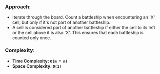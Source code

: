 ### Approach:
- Iterate through the board. Count a battleship when encountering an 'X' cell, but only if it's not part of another battleship.
- A cell is considered part of another battleship if either the cell to its left or the cell above it is also 'X'. This ensures that each battleship is counted only once.
​
### Complexity:
- **Time Complexity: `O(m * n)`**
- **Space Complexity: `O(1)`**